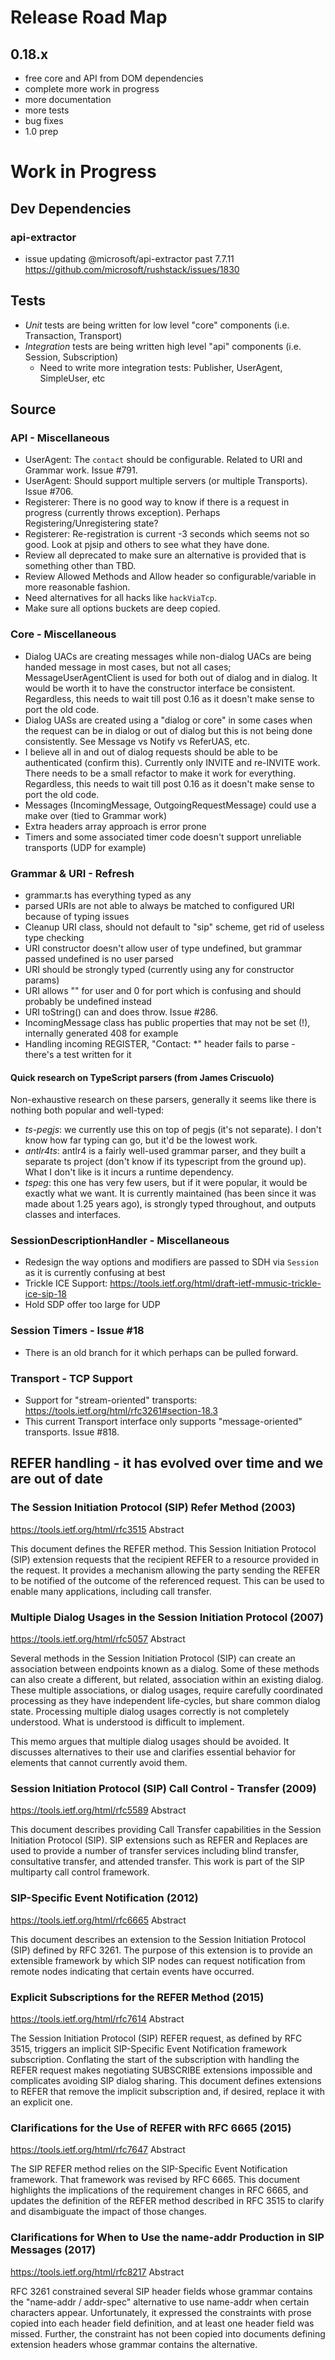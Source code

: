 # Release Road Map

## 0.18.x

- free core and API from DOM dependencies
- complete more work in progress
- more documentation
- more tests
- bug fixes
- 1.0 prep

# Work in Progress

## Dev Dependencies

### api-extractor

- issue updating @microsoft/api-extractor past 7.7.11 https://github.com/microsoft/rushstack/issues/1830

## Tests

- _Unit_ tests are being written for low level "core" components (i.e. Transaction, Transport)
- _Integration_ tests are being written high level "api" components (i.e. Session, Subscription)
  - Need to write more integration tests: Publisher, UserAgent, SimpleUser, etc

## Source

### API - Miscellaneous

- UserAgent: The `contact` should be configurable. Related to URI and Grammar work. Issue #791.
- UserAgent: Should support multiple servers (or multiple Transports). Issue #706.
- Registerer: There is no good way to know if there is a request in progress (currently throws exception). Perhaps Registering/Unregistering state?
- Registerer: Re-registration is current -3 seconds which seems not so good. Look at pjsip and others to see what they have done.
- Review all deprecated to make sure an alternative is provided that is something other than TBD.
- Review Allowed Methods and Allow header so configurable/variable in more reasonable fashion.
- Need alternatives for all hacks like `hackViaTcp`.
- Make sure all options buckets are deep copied.

### Core - Miscellaneous

- Dialog UACs are creating messages while non-dialog UACs are being handed message in most cases,
  but not all cases; MessageUserAgentClient is used for both out of dialog and in dialog.
  It would be worth it to have the constructor interface be consistent.
  Regardless, this needs to wait till post 0.16 as it doesn't make sense to port the old code.
- Dialog UASs are created using a "dialog or core" in some cases when the request can be in dialog
  or out of dialog but this is not being done consistently. See Message vs Notify vs ReferUAS, etc.
- I believe all in and out of dialog requests should be able to be authenticated (confirm this).
  Currently only INVITE and re-INVITE work. There needs to be a small refactor to make it work for everything.
  Regardless, this needs to wait till post 0.16 as it doesn't make sense to port the old code.
- Messages (IncomingMessage, OutgoingRequestMessage) could use a make over (tied to Grammar work)
- Extra headers array approach is error prone
- Timers and some associated timer code doesn't support unreliable transports (UDP for example)

### Grammar & URI - Refresh

- grammar.ts has everything typed as any
- parsed URIs are not able to always be matched to configured URI because of typing issues
- Cleanup URI class, should not default to "sip" scheme, get rid of useless type checking
- URI constructor doesn't allow user of type undefined, but grammar passed undefined is no user parsed
- URI should be strongly typed (currently using any for constructor params)
- URI allows "" for user and 0 for port which is confusing and should probably be undefined instead
- URI toString() can and does throw. Issue #286.
- IncomingMessage class has public properties that may not be set (!), internally generated 408 for example
- Handling incoming REGISTER, "Contact: \*" header fails to parse - there's a test written for it

#### Quick research on TypeScript parsers (from James Criscuolo)

Non-exhaustive research on these parsers, generally it seems like there is nothing both popular and well-typed:

- _ts-pegjs_: we currently use this on top of pegjs (it's not separate). I don't know how far typing can go, but it'd be the lowest work.
- _antlr4ts_: antlr4 is a fairly well-used grammar parser, and they built a separate ts project (don't know if its typescript from the ground up). What I don't like is it incurs a runtime dependency.
- _tspeg_: this one has very few users, but if it were popular, it would be exactly what we want. It is currently maintained (has been since it was made about 1.25 years ago), is strongly typed throughout, and outputs classes and interfaces.

### SessionDescriptionHandler - Miscellaneous

- Redesign the way options and modifiers are passed to SDH via `Session` as it is currently confusing at best
- Trickle ICE Support: https://tools.ietf.org/html/draft-ietf-mmusic-trickle-ice-sip-18
- Hold SDP offer too large for UDP

### Session Timers - Issue #18

- There is an old branch for it which perhaps can be pulled forward.

### Transport - TCP Support

- Support for "stream-oriented" transports: https://tools.ietf.org/html/rfc3261#section-18.3
- This current Transport interface only supports "message-oriented" transports. Issue #818.

## REFER handling - it has evolved over time and we are out of date

### The Session Initiation Protocol (SIP) Refer Method (2003)

https://tools.ietf.org/html/rfc3515
Abstract

This document defines the REFER method. This Session Initiation
Protocol (SIP) extension requests that the recipient REFER to a
resource provided in the request. It provides a mechanism allowing
the party sending the REFER to be notified of the outcome of the
referenced request. This can be used to enable many applications,
including call transfer.

### Multiple Dialog Usages in the Session Initiation Protocol (2007)

https://tools.ietf.org/html/rfc5057
Abstract

Several methods in the Session Initiation Protocol (SIP) can create
an association between endpoints known as a dialog. Some of these
methods can also create a different, but related, association within
an existing dialog. These multiple associations, or dialog usages,
require carefully coordinated processing as they have independent
life-cycles, but share common dialog state. Processing multiple
dialog usages correctly is not completely understood. What is
understood is difficult to implement.

This memo argues that multiple dialog usages should be avoided. It
discusses alternatives to their use and clarifies essential behavior
for elements that cannot currently avoid them.

### Session Initiation Protocol (SIP) Call Control - Transfer (2009)

https://tools.ietf.org/html/rfc5589
Abstract

This document describes providing Call Transfer capabilities in the
Session Initiation Protocol (SIP). SIP extensions such as REFER and
Replaces are used to provide a number of transfer services including
blind transfer, consultative transfer, and attended transfer. This
work is part of the SIP multiparty call control framework.

### SIP-Specific Event Notification (2012)

https://tools.ietf.org/html/rfc6665
Abstract

This document describes an extension to the Session Initiation
Protocol (SIP) defined by RFC 3261. The purpose of this extension is
to provide an extensible framework by which SIP nodes can request
notification from remote nodes indicating that certain events have
occurred.

### Explicit Subscriptions for the REFER Method (2015)

https://tools.ietf.org/html/rfc7614
Abstract

The Session Initiation Protocol (SIP) REFER request, as defined by
RFC 3515, triggers an implicit SIP-Specific Event Notification
framework subscription. Conflating the start of the subscription
with handling the REFER request makes negotiating SUBSCRIBE
extensions impossible and complicates avoiding SIP dialog sharing.
This document defines extensions to REFER that remove the implicit
subscription and, if desired, replace it with an explicit one.

### Clarifications for the Use of REFER with RFC 6665 (2015)

https://tools.ietf.org/html/rfc7647
Abstract

The SIP REFER method relies on the SIP-Specific Event Notification
framework. That framework was revised by RFC 6665. This document
highlights the implications of the requirement changes in RFC 6665,
and updates the definition of the REFER method described in RFC 3515
to clarify and disambiguate the impact of those changes.

### Clarifications for When to Use the name-addr Production in SIP Messages (2017)

https://tools.ietf.org/html/rfc8217
Abstract

RFC 3261 constrained several SIP header fields whose grammar contains
the "name-addr / addr-spec" alternative to use name-addr when certain
characters appear. Unfortunately, it expressed the constraints with
prose copied into each header field definition, and at least one
header field was missed. Further, the constraint has not been copied
into documents defining extension headers whose grammar contains the
alternative.

